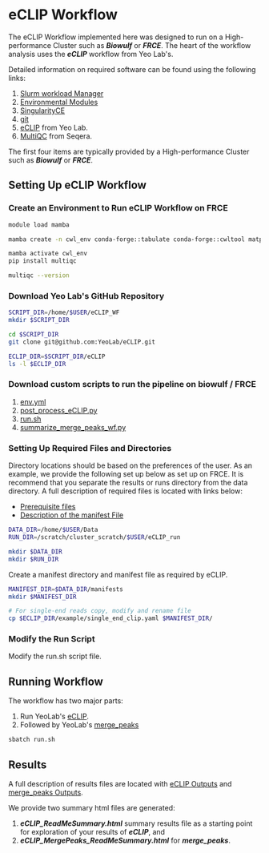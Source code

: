 # eCLIP Workflow
The eCLIP Workflow implemented here was designed to run on a High-performance Cluster such as ***Biowulf*** or ***FRCE***. The heart of the workflow analysis uses the ***eCLIP*** workflow from Yeo Lab's.

Detailed information on required software can be found using the following links:

1. [Slurm workload Manager](https://slurm.schedmd.com)
2. [Environmental Modules](https://modules.readthedocs.io/en/latest/)
3. [SingularityCE](https://sylabs.io/singularity/)
4. [git](https://git-scm.com)
5. [eCLIP](https://github.com/YeoLab/eCLIP) from Yeo Lab.
6. [MultiQC](https://seqera.io/multiqc/) from Seqera.

The first four items are typically provided by a High-performance Cluster such as ***Biowulf*** or ***FRCE***.

## Setting Up eCLIP Workflow

### Create an Environment to Run eCLIP Workflow on FRCE

```BASH
module load mamba

mamba create -n cwl_env conda-forge::tabulate conda-forge::cwltool matplotlib

mamba activate cwl_env
pip install multiqc

multiqc --version
```

### Download Yeo Lab's GitHub Repository

```BASH
SCRIPT_DIR=/home/$USER/eCLIP_WF
mkdir $SCRIPT_DIR

cd $SCRIPT_DIR
git clone git@github.com:YeoLab/eCLIP.git

ECLIP_DIR=$SCRIPT_DIR/eCLIP
ls -l $ECLIP_DIR
```

### Download custom scripts to run the pipeline on biowulf / FRCE

1. [env.yml](https://github.com/NCI-RBL/Dockers/blob/main/workflows/eCLIP/src/env.yml)
2. [post_process_eCLIP.py](https://github.com/NCI-RBL/Dockers/blob/main/workflows/eCLIP/src/post_process_eCLIP.py)
3. [run.sh](https://github.com/NCI-RBL/Dockers/blob/main/workflows/eCLIP/src/run.sh)
4. [summarize_merge_peaks_wf.py](https://github.com/NCI-RBL/Dockers/blob/main/workflows/eCLIP/src/summarize_merge_peaks_wf.py)

### Setting Up Required Files and Directories

Directory locations should be based on the preferences of the user. As an example, we provide the following set up below as set up on FRCE. It is recommend that you separate the results or runs directory from the data directory. A full description of required files is located with links below:

- [Prerequisite files](https://github.com/YeoLab/eCLIP?tab=readme-ov-file#prerequisite-files)
- [Description of the manifest File](https://github.com/YeoLab/eCLIP?tab=readme-ov-file#description-of-the-manifest)

```BASH
DATA_DIR=/home/$USER/Data
RUN_DIR=/scratch/cluster_scratch/$USER/eCLIP_run

mkdir $DATA_DIR
mkdir $RUN_DIR
```

Create a manifest directory and manifest file as required by eCLIP.

```BASH
MANIFEST_DIR=$DATA_DIR/manifests
mkdir $MANIFEST_DIR

# For single-end reads copy, modify and rename file
cp $ECLIP_DIR/example/single_end_clip.yaml $MANIFEST_DIR/
```

### Modify the Run Script

Modify the run.sh script file.

## Running Workflow

The workflow has two major parts:

1. Run YeoLab's [eCLIP](https://github.com/YeoLab/eCLIP).
2. Followed by YeoLab's [merge_peaks](https://github.com/YeoLab/merge_peaks)

```BASH
sbatch run.sh
```
## Results
A full description of results files are located with [eCLIP Outputs](https://github.com/YeoLab/eCLIP?tab=readme-ov-file#outputs) and [merge_peaks Outputs](https://github.com/YeoLab/merge_peaks?tab=readme-ov-file#outputs).

We provide two summary html files are generated:

1. ***eCLIP_ReadMeSummary.html*** summary results file as a starting point for exploration of your results of ***eCLIP***, and
2. ***eCLIP_MergePeaks_ReadMeSummary.html*** for ***merge_peaks***.


